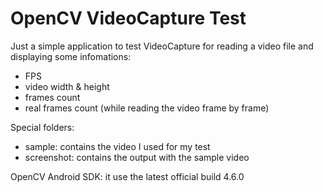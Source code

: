 # OpenCV VideoCapture Test

Just a simple application to test VideoCapture for reading a video file and displaying some infomations:
* FPS
* video width & height
* frames count
* real frames count (while reading the video frame by frame)

Special folders:
* sample: contains the video I used for my test
* screenshot: contains the output with the sample video

OpenCV Android SDK: it use the latest official build 4.6.0
